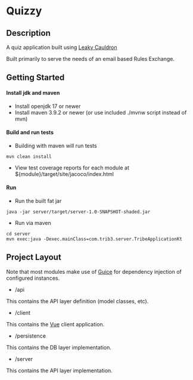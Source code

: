 Quizzy
=======

Description
-----------
A quiz application built using [Leaky Cauldron](https://github.com/josephlbarnett/leakycauldron)

Built primarily to serve the needs of an email based Rules Exchange.

Getting Started
---------------
#### Install jdk and maven
* Install openjdk 17 or newer
* Install maven 3.9.2 or newer (or use included ./mvnw script instead of mvn)
#### Build and run tests
* Building with maven will run tests
```
mvn clean install
```
* View test coverage reports for each module at ${module}/target/site/jacoco/index.html
#### Run
* Run the built fat jar
```
java -jar server/target/server-1.0-SNAPSHOT-shaded.jar
```
* Run via maven
```
cd server
mvn exec:java -Dexec.mainClass=com.trib3.server.TribeApplicationKt
```

Project Layout
--------------
Note that most modules make use of [Guice](https://github.com/google/guice) for 
dependency injection of configured instances.

* /api

This contains the API layer definition (model classes, etc).

* /client

This contains the [Vue](https://vuejs.org) client application.

* /persistence

This contains the DB layer implementation.

* /server

This contains the API layer implementation.
